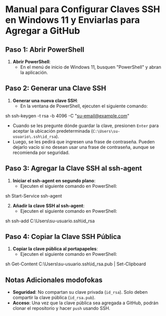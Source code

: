 # Manual para Configurar Claves SSH en Windows 11 y Enviarlas para Agregar a GitHub

## Paso 1: Abrir PowerShell

1. **Abrir PowerShell**:
   - En el menú de inicio de Windows 11, busquen "PowerShell" y abran la aplicación.

## Paso 2: Generar una Clave SSH

1. **Generar una nueva clave SSH**:
   - En la ventana de PowerShell, ejecuten el siguiente comando:


sh ssh-keygen -t rsa -b 4096 -C "su-email@example.com"

   - Cuando se les pregunte dónde guardar la clave, presionen `Enter` para aceptar la ubicación predeterminada (`C:\Users\su-usuario\.ssh\id_rsa`).
   - Luego, se les pedirá que ingresen una frase de contraseña. Pueden dejarlo vacío si no desean usar una frase de contraseña, aunque se recomienda por seguridad.

## Paso 3: Agregar la Clave SSH al ssh-agent

1. **Iniciar el ssh-agent en segundo plano**:
   - Ejecuten el siguiente comando en PowerShell:


sh Start-Service ssh-agent


2. **Añadir la clave SSH al ssh-agent**:
   - Ejecuten el siguiente comando en PowerShell:

sh ssh-add C:\Users\su-usuario.ssh\id_rsa


## Paso 4: Copiar la Clave SSH Pública

1. **Copiar la clave pública al portapapeles**:
   - Ejecuten el siguiente comando en PowerShell:

sh Get-Content C:\Users\su-usuario.ssh\id_rsa.pub | Set-Clipboard


## Notas Adicionales modofokas

- **Seguridad**: No compartan su clave privada (`id_rsa`). Solo deben compartir la clave pública (`id_rsa.pub`).
- **Acceso**: Una vez que la clave pública sea agregada a GitHub, podrán clonar el repositorio y hacer `push` usando SSH.
